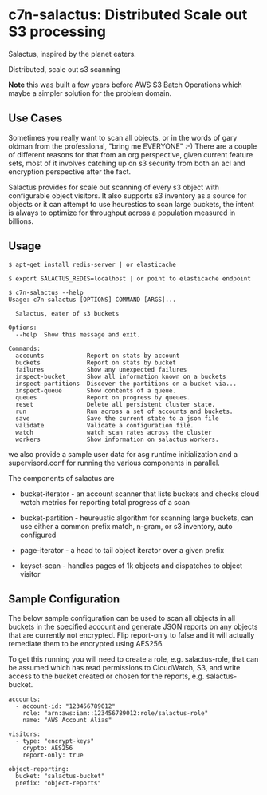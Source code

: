 # c7n-salactus: Distributed Scale out S3 processing


Salactus, inspired by the planet eaters.

Distributed, scale out s3 scanning

**Note** this was built a few years before AWS S3 Batch Operations
which maybe a simpler solution for the problem domain.

## Use Cases

Sometimes you really want to scan all objects, or in the words of gary
oldman from the professional, "bring me EVERYONE" :-) There are a
couple of different reasons for that from an org perspective, given
current feature sets, most of it involves catching up on s3 security
from both an acl and encryption perspective after the fact.

Salactus provides for scale out scanning of every s3 object with
configurable object visitors. It also supports s3 inventory as a
source for objects or it can attempt to use heurestics to scan large
buckets, the intent is always to optimize for throughput across a
population measured in billions.


## Usage

```
$ apt-get install redis-server | or elasticache
```
```
$ export SALACTUS_REDIS=localhost | or point to elasticache endpoint
```
```
$ c7n-salactus --help
Usage: c7n-salactus [OPTIONS] COMMAND [ARGS]...

  Salactus, eater of s3 buckets

Options:
  --help  Show this message and exit.

Commands:
  accounts            Report on stats by account
  buckets             Report on stats by bucket
  failures            Show any unexpected failures
  inspect-bucket      Show all information known on a buckets
  inspect-partitions  Discover the partitions on a bucket via...
  inspect-queue       Show contents of a queue.
  queues              Report on progress by queues.
  reset               Delete all persistent cluster state.
  run                 Run across a set of accounts and buckets.
  save                Save the current state to a json file
  validate            Validate a configuration file.
  watch               watch scan rates across the cluster
  workers             Show information on salactus workers.
  ```


we also provide a sample user data for asg runtime initialization and a supervisord.conf for running the various components in parallel.


The components of salactus are


 - bucket-iterator - an account scanner that lists buckets and checks cloud watch metrics for reporting total progress of a scan

 - bucket-partition - heureustic algorithm for scanning large buckets, can use either a common prefix match, n-gram, or s3 inventory, auto configured

 - page-iterator - a head to tail object iterator over a given prefix

 - keyset-scan - handles pages of 1k objects and dispatches to object visitor
 
## Sample Configuration

The below sample configuration can be used to scan all objects in all
buckets in the specified account and generate JSON reports on any
objects that are currently not encrypted. Flip report-only to false
and it will actually remediate them to be encrypted using AES256.

To get this running you will need to create a role, e.g. salactus-role,
that can be assumed which has read permissions to CloudWatch, S3, and
write access to the bucket created or chosen for the reports, e.g.
salactus-bucket.

``` 
accounts:
  - account-id: "123456789012"
    role: "arn:aws:iam::123456789012:role/salactus-role"
    name: "AWS Account Alias"

visitors:
  - type: "encrypt-keys"
    crypto: AES256
    report-only: true

object-reporting:
  bucket: "salactus-bucket"
  prefix: "object-reports"
```
